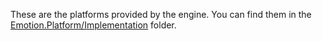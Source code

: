 These are the platforms provided by the engine. You can find them in the [Emotion.Platform/Implementation]([CodeRoot]Platform/Implementation) folder.
